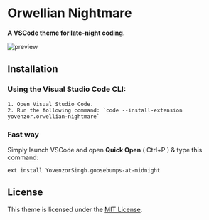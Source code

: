 # Orwellian Nightmare

**A VSCode theme for late-night coding.**

![preview](https://github.com/user-attachments/assets/a6514392-3685-4e57-8968-f1061f3a24c4)

## Installation

### Using the Visual Studio Code CLI:

    1. Open Visual Studio Code.
    2. Run the following command: `code --install-extension yovenzor.orwellian-nightmare`

### Fast way

Simply launch VSCode and open **Quick Open** ( Ctrl+P ) & type this command:
    
    ext install YovenzorSingh.goosebumps-at-midnight

## License

This theme is licensed under the [MIT License](https://opensource.org/licenses/MIT).
